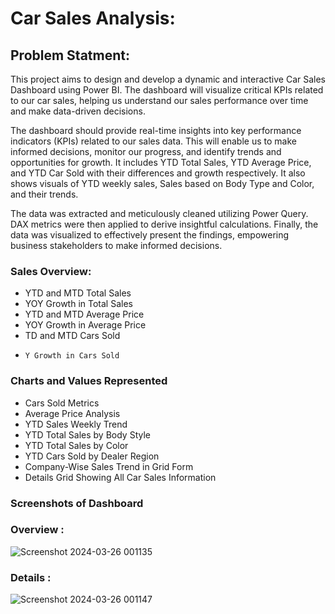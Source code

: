 # Car Sales Analysis:

## Problem Statment: 
This project aims to design and develop a dynamic and interactive Car Sales Dashboard using Power BI. The dashboard will visualize critical KPIs related to our car sales, helping us understand our sales performance over time and make data-driven decisions.

The dashboard should provide real-time insights into key performance indicators (KPIs) related to our sales data. This will enable us to make informed decisions, monitor our progress, and identify trends and opportunities for growth. It includes YTD Total Sales, YTD Average Price, and YTD Car Sold with their differences and growth respectively. It also shows visuals of YTD weekly sales, Sales based on Body Type and Color, and their trends.

The data was extracted and meticulously cleaned utilizing Power Query. DAX metrics were then applied to derive insightful calculations. Finally, the data was visualized to effectively present the findings, empowering business stakeholders to make informed decisions.

### Sales Overview:
 - YTD and MTD Total Sales
 - YOY Growth in Total Sales
 - YTD and MTD Average Price
 -  YOY Growth in Average Price
 -   TD and MTD Cars Sold
 -     Y Growth in Cars Sold

### Charts and Values Represented

- Cars Sold Metrics
- Average Price Analysis
- YTD Sales Weekly Trend
- YTD Total Sales by Body Style
- YTD Total Sales by Color
- YTD Cars Sold by Dealer Region
- Company-Wise Sales Trend in Grid Form
- Details Grid Showing All Car Sales Information

### Screenshots of Dashboard 

### Overview : 

![Screenshot 2024-03-26 001135](https://github.com/AasthaKiri/Car_Sales_Analysis/assets/98647483/221e1e2e-1a06-4e69-8462-cfc2856471f4)

### Details : 

![Screenshot 2024-03-26 001147](https://github.com/AasthaKiri/Car_Sales_Analysis/assets/98647483/de641fcd-cd48-4c50-bae6-61aea3ca4e4c)

